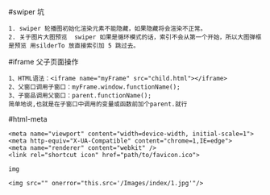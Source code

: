 #swiper 坑

    1. swiper 轮播图初始化渲染元素不能隐藏，如果隐藏将会渲染不正常。
    2. 关于图片大图预览  swiper 如果是循环模式的话，索引不会从第一个开始，所以大图弹框是预览 用silderTo 放直接索引加 5 跳过去。

#iframe 父子页面操作

    1、HTML语法：<iframe name="myFrame" src="child.html"></iframe> 
    2、父窗口调用子窗口：myFrame.window.functionName(); 
    3、子窗品调用父窗口：parent.functionName(); 
    简单地说,也就是在子窗口中调用的变量或函数前加个parent.就行 

#html-meta

    <meta name="viewport" content="width=device-width, initial-scale=1">
    <meta http-equiv="X-UA-Compatible" content="chrome=1,IE=edge">
    <meta name="renderer" content="webkit" />
    <link rel="shortcut icon" href="path/to/favicon.ico">
    
    img
    
    <img src="" onerror="this.src='/Images/index/1.jpg'"/>
